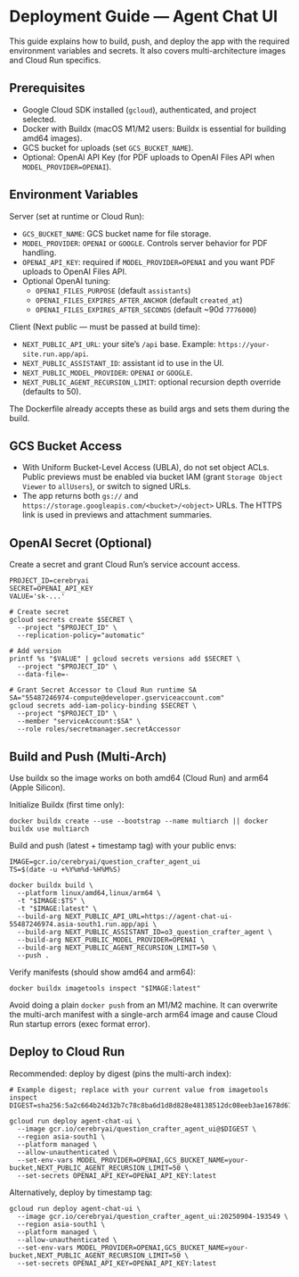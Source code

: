 # Deployment Guide — Agent Chat UI

This guide explains how to build, push, and deploy the app with the required environment variables and secrets. It also covers multi-architecture images and Cloud Run specifics.

## Prerequisites
- Google Cloud SDK installed (`gcloud`), authenticated, and project selected.
- Docker with Buildx (macOS M1/M2 users: Buildx is essential for building amd64 images).
- GCS bucket for uploads (set `GCS_BUCKET_NAME`).
- Optional: OpenAI API Key (for PDF uploads to OpenAI Files API when `MODEL_PROVIDER=OPENAI`).

## Environment Variables
Server (set at runtime or Cloud Run):
- `GCS_BUCKET_NAME`: GCS bucket name for file storage.
- `MODEL_PROVIDER`: `OPENAI` or `GOOGLE`. Controls server behavior for PDF handling.
- `OPENAI_API_KEY`: required if `MODEL_PROVIDER=OPENAI` and you want PDF uploads to OpenAI Files API.
- Optional OpenAI tuning:
  - `OPENAI_FILES_PURPOSE` (default `assistants`)
  - `OPENAI_FILES_EXPIRES_AFTER_ANCHOR` (default `created_at`)
  - `OPENAI_FILES_EXPIRES_AFTER_SECONDS` (default ~90d `7776000`)

Client (Next public — must be passed at build time):
- `NEXT_PUBLIC_API_URL`: your site’s `/api` base. Example: `https://your-site.run.app/api`.
- `NEXT_PUBLIC_ASSISTANT_ID`: assistant id to use in the UI.
- `NEXT_PUBLIC_MODEL_PROVIDER`: `OPENAI` or `GOOGLE`.
- `NEXT_PUBLIC_AGENT_RECURSION_LIMIT`: optional recursion depth override (defaults to 50).

The Dockerfile already accepts these as build args and sets them during the build.

## GCS Bucket Access
- With Uniform Bucket-Level Access (UBLA), do not set object ACLs. Public previews must be enabled via bucket IAM (grant `Storage Object Viewer` to `allUsers`), or switch to signed URLs.
- The app returns both `gs://` and `https://storage.googleapis.com/<bucket>/<object>` URLs. The HTTPS link is used in previews and attachment summaries.

## OpenAI Secret (Optional)
Create a secret and grant Cloud Run’s service account access.

```
PROJECT_ID=cerebryai
SECRET=OPENAI_API_KEY
VALUE='sk-...'

# Create secret
gcloud secrets create $SECRET \
  --project "$PROJECT_ID" \
  --replication-policy="automatic"

# Add version
printf %s "$VALUE" | gcloud secrets versions add $SECRET \
  --project "$PROJECT_ID" \
  --data-file=-

# Grant Secret Accessor to Cloud Run runtime SA
SA="55487246974-compute@developer.gserviceaccount.com"
gcloud secrets add-iam-policy-binding $SECRET \
  --project "$PROJECT_ID" \
  --member "serviceAccount:$SA" \
  --role roles/secretmanager.secretAccessor
```


## Build and Push (Multi-Arch)
Use buildx so the image works on both amd64 (Cloud Run) and arm64 (Apple Silicon).

Initialize Buildx (first time only):
```
docker buildx create --use --bootstrap --name multiarch || docker buildx use multiarch
```

Build and push (latest + timestamp tag) with your public envs:
```
IMAGE=gcr.io/cerebryai/question_crafter_agent_ui
TS=$(date -u +%Y%m%d-%H%M%S)

docker buildx build \
  --platform linux/amd64,linux/arm64 \
  -t "$IMAGE:$TS" \
  -t "$IMAGE:latest" \
  --build-arg NEXT_PUBLIC_API_URL=https://agent-chat-ui-55487246974.asia-south1.run.app/api \
  --build-arg NEXT_PUBLIC_ASSISTANT_ID=o3_question_crafter_agent \
  --build-arg NEXT_PUBLIC_MODEL_PROVIDER=OPENAI \
  --build-arg NEXT_PUBLIC_AGENT_RECURSION_LIMIT=50 \
  --push .
```

Verify manifests (should show amd64 and arm64):
```
docker buildx imagetools inspect "$IMAGE:latest"
```

Avoid doing a plain `docker push` from an M1/M2 machine. It can overwrite the multi-arch manifest with a single-arch arm64 image and cause Cloud Run startup errors (exec format error).

## Deploy to Cloud Run
Recommended: deploy by digest (pins the multi-arch index):
```
# Example digest; replace with your current value from imagetools inspect
DIGEST=sha256:5a2c664b24d32b7c78c8ba6d1d8d828e48138512dc08eeb3ae1678d672a846ed

gcloud run deploy agent-chat-ui \
  --image gcr.io/cerebryai/question_crafter_agent_ui@$DIGEST \
  --region asia-south1 \
  --platform managed \
  --allow-unauthenticated \
  --set-env-vars MODEL_PROVIDER=OPENAI,GCS_BUCKET_NAME=your-bucket,NEXT_PUBLIC_AGENT_RECURSION_LIMIT=50 \
  --set-secrets OPENAI_API_KEY=OPENAI_API_KEY:latest
```

Alternatively, deploy by timestamp tag:
```
gcloud run deploy agent-chat-ui \
  --image gcr.io/cerebryai/question_crafter_agent_ui:20250904-193549 \
  --region asia-south1 \
  --platform managed \
  --allow-unauthenticated \
  --set-env-vars MODEL_PROVIDER=OPENAI,GCS_BUCKET_NAME=your-bucket,NEXT_PUBLIC_AGENT_RECURSION_LIMIT=50 \
  --set-secrets OPENAI_API_KEY=OPENAI_API_KEY:latest
```
